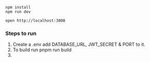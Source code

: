 ```
npm install
npm run dev
```

```
open http://localhost:3000
```

### Steps to run
1. Create a .env add DATABASE_URL, JWT_SECRET & PORT to it. 
2. To build run pnpm run build
3. 

